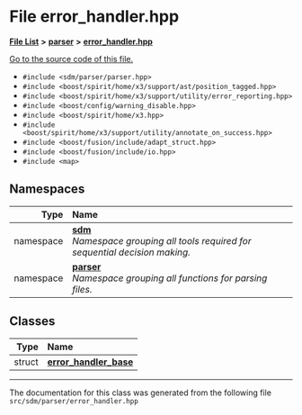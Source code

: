 
# File error\_handler.hpp

<link rel="stylesheet" href="https://cdnjs.cloudflare.com/ajax/libs/KaTeX/0.5.1/katex.min.css">
<link rel="stylesheet" href="https://cdn.jsdelivr.net/github-markdown-css/2.2.1/github-markdown.css"/>



[**File List**](files.md) **>** [**parser**](dir_6daa6254ddefc40233dd42d3ed88a5a9.md) **>** [**error\_handler.hpp**](error__handler_8hpp.md)

[Go to the source code of this file.](error__handler_8hpp_source.md)



* `#include <sdm/parser/parser.hpp>`
* `#include <boost/spirit/home/x3/support/ast/position_tagged.hpp>`
* `#include <boost/spirit/home/x3/support/utility/error_reporting.hpp>`
* `#include <boost/config/warning_disable.hpp>`
* `#include <boost/spirit/home/x3.hpp>`
* `#include <boost/spirit/home/x3/support/utility/annotate_on_success.hpp>`
* `#include <boost/fusion/include/adapt_struct.hpp>`
* `#include <boost/fusion/include/io.hpp>`
* `#include <map>`









## Namespaces

| Type | Name |
| ---: | :--- |
| namespace | [**sdm**](namespacesdm.md) <br>_Namespace grouping all tools required for sequential decision making._  |
| namespace | [**parser**](namespacesdm_1_1parser.md) <br>_Namespace grouping all functions for parsing files._  |

## Classes

| Type | Name |
| ---: | :--- |
| struct | [**error\_handler\_base**](structsdm_1_1parser_1_1error__handler__base.md) <br> |














------------------------------
The documentation for this class was generated from the following file `src/sdm/parser/error_handler.hpp`